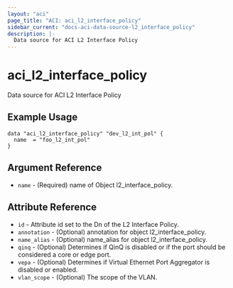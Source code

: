 ```yaml
---
layout: "aci"
page_title: "ACI: aci_l2_interface_policy"
sidebar_current: "docs-aci-data-source-l2_interface_policy"
description: |-
  Data source for ACI L2 Interface Policy
---
```


# aci_l2_interface_policy #
Data source for ACI L2 Interface Policy

## Example Usage ##

```hcl
data "aci_l2_interface_policy" "dev_l2_int_pol" {
  name  = "foo_l2_int_pol"
}
```
## Argument Reference ##
* `name` - (Required) name of Object l2_interface_policy.



## Attribute Reference ##

* `id` - Attribute id set to the Dn of the L2 Interface Policy.
* `annotation` - (Optional) annotation for object l2_interface_policy.
* `name_alias` - (Optional) name_alias for object l2_interface_policy.
* `qinq` - (Optional) Determines if QinQ is disabled or if the port should be considered a core or edge port.
* `vepa` - (Optional) Determines if Virtual Ethernet Port Aggregator is disabled or enabled.
* `vlan_scope` - (Optional) The scope of the VLAN.
